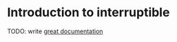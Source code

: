 # Introduction to interruptible

TODO: write [great documentation](http://jacobian.org/writing/what-to-write/)
